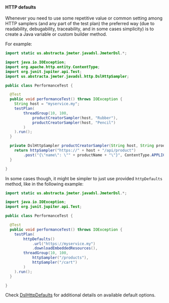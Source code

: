 #### HTTP defaults

Whenever you need to use some repetitive value or common setting among HTTP samplers (and any part of the test plan) the preferred way (due to readability, debugability, traceability, and in some cases simplicity) is to create a Java variable or custom builder method.

For example:

```java
import static us.abstracta.jmeter.javadsl.JmeterDsl.*;

import java.io.IOException;
import org.apache.http.entity.ContentType;
import org.junit.jupiter.api.Test;
import us.abstracta.jmeter.javadsl.http.DslHttpSampler;

public class PerformanceTest {

  @Test
  public void performanceTest() throws IOException {
    String host = "myservice.my";
    testPlan(
        threadGroup(10, 100,
            productCreatorSampler(host, "Rubber"),
            productCreatorSampler(host, "Pencil")
        )
    ).run();
  }

  private DslHttpSampler productCreatorSampler(String host, String productName) {
    return httpSampler("https://" + host + "/api/product")
        .post("{\"name\": \"" + productName + "\"}", ContentType.APPLICATION_JSON);
  }

}
```

In some cases though, it might be simpler to just use provided `httpDefaults` method, like in the following example:

```java
import static us.abstracta.jmeter.javadsl.JmeterDsl.*;

import java.io.IOException;
import org.junit.jupiter.api.Test;

public class PerformanceTest {

  @Test
  public void performanceTest() throws IOException {
    testPlan(
        httpDefaults()
            .url("https://myservice.my")
            .downloadEmbeddedResources(),
        threadGroup(10, 100,
            httpSampler("/products"),
            httpSampler("/cart")
        )
    ).run();
  }

}
```

Check [DslHttpDefaults](/jmeter-java-dsl/src/main/java/us/abstracta/jmeter/javadsl/http/DslHttpDefaults.java) for additional details on available default options.
